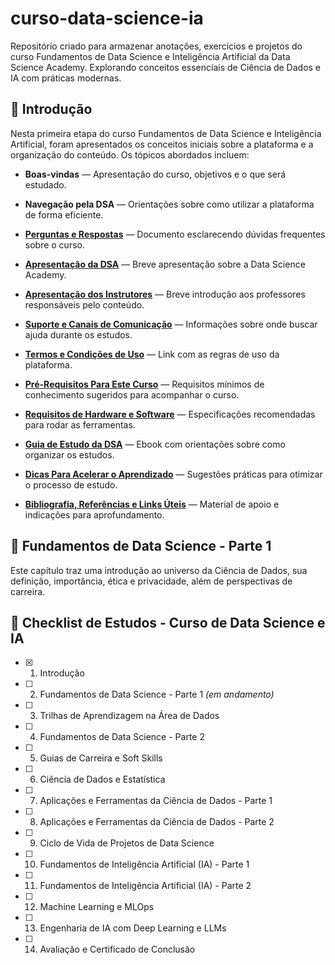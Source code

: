 # curso-data-science-ia
Repositório criado para armazenar anotações, exercícios e projetos do curso Fundamentos de Data Science e Inteligência Artificial da Data Science Academy. Explorando conceitos essenciais de Ciência de Dados e IA com práticas modernas.

## 📌 Introdução
Nesta primeira etapa do curso Fundamentos de Data Science e Inteligência Artificial, foram apresentados os conceitos iniciais sobre a plataforma e a organização do conteúdo. Os tópicos abordados incluem:

* **Boas-vindas** — Apresentação do curso, objetivos e o que será estudado.

* **Navegação pela DSA** — Orientações sobre como utilizar a plataforma de forma eficiente.

* [**Perguntas e Respostas**](/1.introducao/01-Perguntas%20e%20Respostas.pdf) — Documento esclarecendo dúvidas frequentes sobre o curso.

* [**Apresentação da DSA**](/1.introducao/02-Apresentação%20da%20DSA.pdf) — Breve apresentação sobre a Data Science Academy.

* [**Apresentação dos Instrutores**](/1.introducao/03-Apresentação%20dos%20Instrutores.png) — Breve introdução aos professores responsáveis pelo conteúdo. 

* [**Suporte e Canais de Comunicação**](/1.introducao/04-Suporte.pdf) — Informações sobre onde buscar ajuda durante os estudos.

* [**Termos e Condições de Uso**](https://www.datascienceacademy.com.br/path-player?courseid=fundamentos-de-data-science-e-inteligencia-artificial&unit=6605f32d91018e5d150e747eUnit) — Link com as regras de uso da plataforma.

* [**Pré-Requisitos Para Este Curso**](/1.introducao/05-Pré-requisito%20para%20o%20curso.png) — Requisitos mínimos de conhecimento sugeridos para acompanhar o curso.

* [**Requisitos de Hardware e Software**](/1.introducao/06-Requisitos%20de%20Hardware%20e%20Software.png) — Especificações recomendadas para rodar as ferramentas.

* [**Guia de Estudo da DSA**](/1.introducao/07-E-book%20DSA%20_Guia_De_Estudo_Aprendizagem.pdf) — Ebook com orientações sobre como organizar os estudos.

* [**Dicas Para Acelerar o Aprendizado**](/1.introducao/08-Dicas%20para%20acelerar%20seu%20aprendizado.pdf) — Sugestões práticas para otimizar o processo de estudo.

* [**Bibliografia, Referências e Links Úteis**](/1.introducao/09-Bibliografia%20Cap01%20FDSIA.pdf) — Material de apoio e indicações para aprofundamento.

## 📌 Fundamentos de Data Science - Parte 1

Este  capítulo  traz  uma  introdução  ao  universo  da  Ciência  de  Dados,  sua definição, importância, ética e privacidade, além de perspectivas de carreira.


## 📘 Checklist de Estudos - Curso de Data Science e IA

- [x] 1. Introdução  
- [ ] 2. Fundamentos de Data Science - Parte 1 *(em andamento)*  
- [ ] 3. Trilhas de Aprendizagem na Área de Dados  
- [ ] 4. Fundamentos de Data Science - Parte 2  
- [ ] 5. Guias de Carreira e Soft Skills  
- [ ] 6. Ciência de Dados e Estatística  
- [ ] 7. Aplicações e Ferramentas da Ciência de Dados - Parte 1  
- [ ] 8. Aplicações e Ferramentas da Ciência de Dados - Parte 2  
- [ ] 9. Ciclo de Vida de Projetos de Data Science  
- [ ] 10. Fundamentos de Inteligência Artificial (IA) - Parte 1  
- [ ] 11. Fundamentos de Inteligência Artificial (IA) - Parte 2  
- [ ] 12. Machine Learning e MLOps  
- [ ] 13. Engenharia de IA com Deep Learning e LLMs  
- [ ] 14. Avaliação e Certificado de Conclusão
